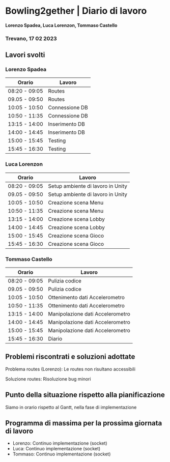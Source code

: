 # Bowling2gether | Diario di lavoro

#### Lorenzo Spadea, Luca Lorenzon, Tommaso Castello

### Trevano, 17 02 2023

## Lavori svolti

### Lorenzo Spadea

| Orario        | Lavoro         |
| ------------- | -------------- |
| 08:20 - 09:05 | Routes         |
| 09.05 - 09:50 | Routes         |
| 10:05 - 10:50 | Connessione DB |
| 10:50 - 11:35 | Connessione DB |
| 13:15 - 14:00 | Inserimento DB |
| 14:00 - 14:45 | Inserimento DB |
| 15:00 - 15:45 | Testing        |
| 15:45 - 16:30 | Testing        |

### Luca Lorenzon

| Orario        | Lavoro                            |
| ------------- | --------------------------------- |
| 08:20 - 09:05 | Setup ambiente di lavoro in Unity |
| 09.05 - 09:50 | Setup ambiente di lavoro in Unity |
| 10:05 - 10:50 | Creazione scena Menu              |
| 10:50 - 11:35 | Creazione scena Menu              |
| 13:15 - 14:00 | Creazione scena Lobby             |
| 14:00 - 14:45 | Creazione scena Lobby             |
| 15:00 - 15:45 | Creazione scena Gioco             |
| 15:45 - 16:30 | Creazione scena Gioco             |

### Tommaso Castello

| Orario        | Lavoro                           |
| ------------- | -------------------------------- |
| 08:20 - 09:05 | Pulizia codice                   |
| 09.05 - 09:50 | Pulizia codice                   |
| 10:05 - 10:50 | Ottenimento dati Accelerometro   |
| 10:50 - 11:35 | Ottenimento dati Accelerometro   |
| 13:15 - 14:00 | Manipolazione dati Accelerometro |
| 14:00 - 14:45 | Manipolazione dati Accelerometro |
| 15:00 - 15:45 | Manipolazione dati Accelerometro |
| 15:45 - 16:30 | Diario                           |

## Problemi riscontrati e soluzioni adottate

Problema routes (Lorenzo): Le routes non risultano accessibili

Soluzione routes: Risoluzione bug minori

## Punto della situazione rispetto alla pianificazione

Siamo in orario rispetto al Gantt, nella fase di implementazione

## Programma di massima per la prossima giornata di lavoro

- Lorenzo: Continuo implementazione (socket)
- Luca: Continuo implementazione (socket)
- Tommaso: Continuo implementazione (socket)
